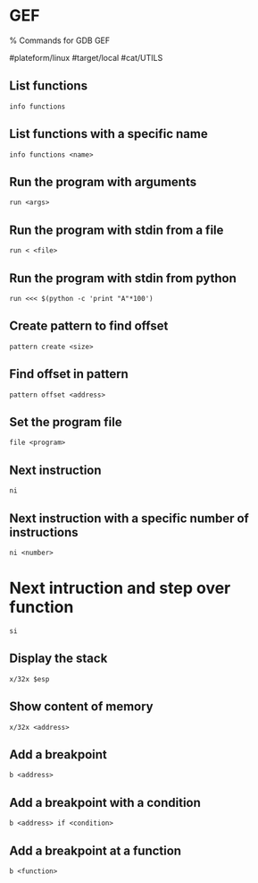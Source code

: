 # GEF

% Commands for GDB GEF

#plateform/linux #target/local #cat/UTILS

## List functions
```
info functions
```

## List functions with a specific name
```
info functions <name>
```

## Run the program with arguments
```
run <args>
```

## Run the program with stdin from a file
```
run < <file>
```

## Run the program with stdin from python
```
run <<< $(python -c 'print "A"*100')
```

## Create pattern to find offset
```
pattern create <size>
```

## Find offset in pattern
```
pattern offset <address>
```

## Set the program file
```
file <program>
```

## Next instruction
```
ni
```

## Next instruction with a specific number of instructions
```
ni <number>
```

# Next intruction and step over function
```
si
```



## Display the stack
```
x/32x $esp
```

## Show content of memory
```
x/32x <address>
```

## Add a breakpoint
```
b <address>
```

## Add a breakpoint with a condition
```
b <address> if <condition>
```

## Add a breakpoint at a function
```
b <function>
```

